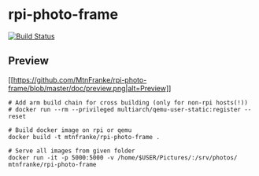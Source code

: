 # rpi-photo-frame

[![Build Status](https://travis-ci.org/MtnFranke/rpi-photo-frame.svg?branch=master)](https://travis-ci.org/MtnFranke/rpi-photo-frame)

## Preview

[[https://github.com/MtnFranke/rpi-photo-frame/blob/master/doc/preview.png|alt=Preview]]

```
# Add arm build chain for cross building (only for non-rpi hosts(!))
# docker run --rm --privileged multiarch/qemu-user-static:register --reset

# Build docker image on rpi or qemu
docker build -t mtnfranke/rpi-photo-frame .

# Serve all images from given folder
docker run -it -p 5000:5000 -v /home/$USER/Pictures/:/srv/photos/ mtnfranke/rpi-photo-frame
```
